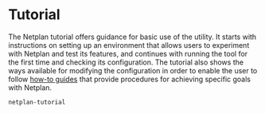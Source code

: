# Tutorial

The Netplan tutorial offers guidance for basic use of the utility. It starts with instructions on setting up an environment that allows users to experiment with Netplan and test its features, and continues with running the tool for the first time and checking its configuration. The tutorial also shows the ways available for modifying the configuration in order to enable the user to follow [how-to guides](/howto) that provide procedures for achieving specific goals with Netplan.

```{toctree}
netplan-tutorial
```
